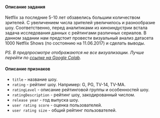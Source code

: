 #### Описание задания

Netflix за последние 5-10 лет обзавелись большим количеством зрителей. С увеличением числа зрителей увеличилось и разнообразие шоу. Соответственно, перед аналитиками из киноиндустрии встала задача исследования данных с рейтингами различных сериалов. В данном задании нам предстоит провести визуальный анализ датасета 1000 Netflix Shows (по состоянию на 11.06.2017) и сделать выводы.

*PS. В предпросмотре отображаются не все визуализации. Лучше перейти по [ссылке на Google Colab](https://colab.research.google.com/github/koinav/EDA_Netflix/blob/main/EDA_Netflix.ipynb).*

#### Описание признаков

* `title` - название шоу.
* `rating` - рейтинг шоу. Например: G, PG, TV-14, TV-MA.
* `ratingLevel` - описание рейтинговой группы и особенностей шоу.
* `ratingDescription` - рейтинг шоу, закодированный числом.
* `release year` - год выпуска шоу.
* `user rating score` - оценка пользователей.
* `user rating size` - общий рейтинг пользователей.



